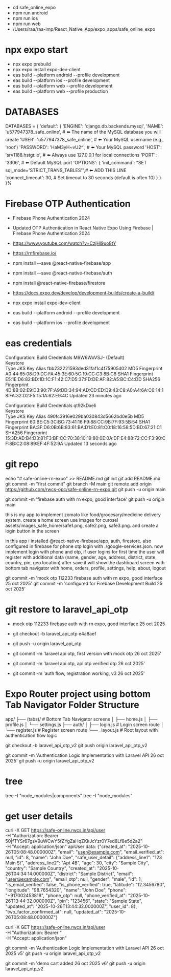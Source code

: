 - cd safe_online_expo
- npm run android
- npm run ios
- npm run web
- /Users/raa/raa-imp/React_Native_App/expo_apps/safe_online_expo
# npx expo start
- npx expo prebuild
- npx expo install expo-dev-client
- eas build --platform android --profile development
- eas build --platform ios --profile development
- eas build --platform web --profile development
- eas build --platform web --profile production

# DATABASES
DATABASES = {
    'default': {
        'ENGINE': 'django.db.backends.mysql',
        'NAME': 'u577947378_safe_online',  # ⬅️ The name of the MySQL database you will create
        'USER': 'u577947378_safe_online',     # ⬅️ Your MySQL username (e.g., 'root')
        'PASSWORD': 'HaM3yH~vU2^', # ⬅️ Your MySQL password
        'HOST': 'srv1188.hstgr.io',           # ⬅️ Always use 127.0.0.1 for local connections
        'PORT': '3306',                # ⬅️ Default MySQL port
        'OPTIONS': {
            'init_command': "SET sql_mode='STRICT_TRANS_TABLES'",# ⬅️ ADD THIS LINE
            'connect_timeout': 30, # Set timeout to 30 seconds (default is often 10)
        }
    }
}%       


# Firebase OTP Authentication
- Firebase Phone Authentication 2024
- Updated OTP Authentication in React Native Expo Using Firebase | Firebase Phone Authentication 2024
- https://www.youtube.com/watch?v=CzjHl9uo8tY
- https://rnfirebase.io/

- npm install --save @react-native-firebase/app
- npm install --save @react-native-firebase/auth
- npm install @react-native-firebase/firestore

- https://docs.expo.dev/develop/development-builds/create-a-build/
- npx expo install expo-dev-client
- eas build --platform android --profile development
- eas build --platform ios --profile development


# eas credentials

Configuration: Build Credentials M9W6WoVSJ- (Default)  
Keystore  
Type                JKS
Key Alias           fbb232221593ded31faf1c4f75905d02
MD5 Fingerprint     A0:44:65:08:D9:DC:FA:45:3E:60:5C:19:CC:C3:8B:C8
SHA1 Fingerprint    E5:1E:D6:82:BD:1D:1C:F1:42:C7:D5:37:FD:DE:AF:82:A5:BC:C4:DD
SHA256 Fingerprint  4D:8B:02:E9:D3:90:7F:A9:DD:34:94:AD:CD:ED:D9:43:C8:A0:A4:6A:C6:14:18:FA:32:D2:F5:15:1A:62:E9:4C
Updated             23 minutes ago

Configuration: Build Credentials qt92kDxeIi  
Keystore  
Type                JKS
Key Alias           490fc3916e029ba030843d5662bd0e5b
MD5 Fingerprint     60:BE:C5:3C:BC:73:41:16:F9:88:CC:9B:7F:93:5B:54
SHA1 Fingerprint    BA:3F:D6:0B:6B:83:61:BA:D1:E0:81:C0:18:16:58:5D:BD:67:21:C1
SHA256 Fingerprint  15:3D:AD:B4:D3:81:F3:BF:CC:70:38:10:19:80:0E:0A:DF:E4:88:72:CC:F3:90:CF:8B:C2:08:89:EF:4F:52:9A
Updated             13 seconds ago

# git repo
echo "# safe-online-rn-expo" >> README.md
git init
git add README.md
git commit -m "first commit"
git branch -M main
git remote add origin https://github.com/rwcs-opc/safe-online-rn-expo.git
git push -u origin main

git commit -m 'firebase auth with rn expo, good interface'
git push -u origin main

this is my app to implement zomato like food/grocesary/medicine delivery system. create a home screen use images for curosel assets/images_safe_home/safe1.png, safe2.png, safe3.png. and create a login button in the screen

in this app i installed @react-native-firebase/app, auth, firestore. also configured in firebase for phone otp login with ./google-services.json. now  implement login with phone and otp, if user logins for first time the user will register with additional data (name, gender, age, address, district, state, country, pin, geo location) after save it will show the dashboard screen with bottom tab navigator with home, orders, profile, settings, help, about, logout


git commit -m 'mock otp 112233 firebase auth with rn expo, good interface 25 oct 2025'
git commit -m 'configured for Firebase Development Build 25 oct 2025'

# git restore to laravel_api_otp 
- mock otp 112233 firebase auth with rn expo, good interface 25 oct 2025
- git checkout -b laravel_api_otp e4a8aef
- git push -u origin laravel_api_otp
- git commit -m 'laravel api otp, first version with mock otp 26 oct 2025'

- git commit -m 'laravel api otp, api otp verified otp 26 oct 2025'
- git commit -m 'auth flow, registration working, v3 26 oct 2025'


# Expo Router project using bottom Tab Navigator Folder Structure
app/
 ├── (tabs)/          # Bottom Tab Navigator screens
 │    ├── home.js
 │    ├── profile.js
 │    └── settings.js
 ├── auth/
 │    ├── login.js     # Login screen route
 │    └── register.js  # Register screen route
 └── _layout.js        # Root layout with authentication flow logic


git checkout -b laravel_api_otp_v2
git push origin laravel_api_otp_v2

git commit -m 'Authentication Logic Implementation with Laravel API 26 oct 2025'
git push -u origin laravel_api_otp_v2

# tree
tree -I "node_modules|components"
tree -I "node_modules"

# get user details
curl -X GET https://safe-online.rwcs.in/api/user \
  -H "Authorization: Bearer 50|fTYSr67gsV9uWCwY5fZYgZaHqZKkJcYzr0Y7ed8Lf8e5d2a2" \
  -H "Accept: application/json"
apiUser data:  {"created_at": "2025-10-26T05:08:48.000000Z", "email": "user@example.com", "email_verified_at": null, "id": 8, "name": "John Doe", "safe_user_detail": {"address_line1": "123 Main St", "address_line2": "Apt 4B", "age": 30, "city": "Sample City", "country": "Sample Country", "created_at": "2025-10-26T04:34:14.000000Z", "district": "Sample District", "email": "user@example.com", "email_otp": null, "gender": "male", "id": 1, "is_email_verified": false, "is_phone_verified": true, "latitude": "12.3456780", "longitude": "98.7654320", "name": "John Doe", "phone": "+917002453818", "phone_otp": null, "phone_verified_at": "2025-10-26T13:44:32.000000Z", "pin": "123456", "state": "Sample State", "updated_at": "2025-10-26T13:44:32.000000Z", "user_id": 8}, "two_factor_confirmed_at": null, "updated_at": "2025-10-26T05:08:48.000000Z"}    

curl -X GET https://safe-online.rwcs.in/api/user \
  -H "Authorization: Bearer <authToken>" \
  -H "Accept: application/json"


git commit -m 'Authentication Logic Implementation with Laravel API 26 oct 2025 v5'
git push -u origin laravel_api_otp_v2

git commit -m 'demo cart added 26 oct 2025 v6'
git push -u origin laravel_api_otp_v2
